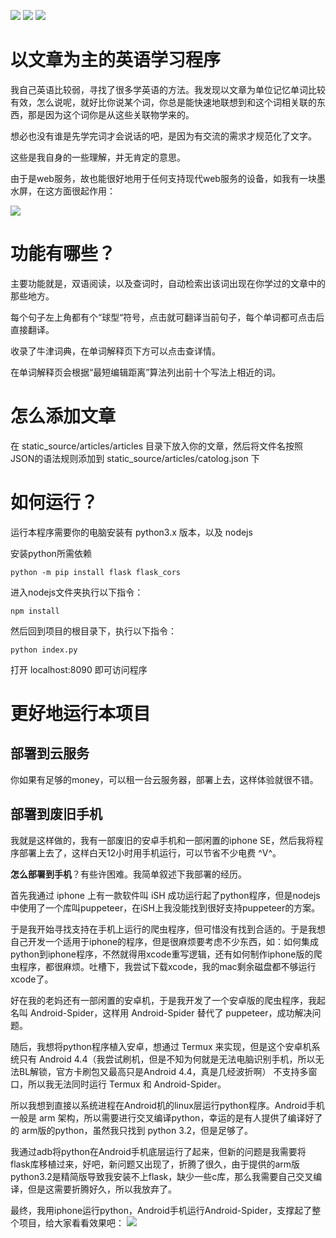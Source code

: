 ![](./md_data/a.png)
![](./md_data/b.png)
![](./md_data/c.png)

# 以文章为主的英语学习程序
我自己英语比较弱，寻找了很多学英语的方法。我发现以文章为单位记忆单词比较有效，怎么说呢，就好比你说某个词，你总是能快速地联想到和这个词相关联的东西，那是因为这个词你是从这些关联物学来的。

想必也没有谁是先学完词才会说话的吧，是因为有交流的需求才规范化了文字。

这些是我自身的一些理解，并无肯定的意思。

由于是web服务，故也能很好地用于任何支持现代web服务的设备，如我有一块墨水屏，在这方面很起作用：

![](./md_data/d.jpg)

# 功能有哪些？
主要功能就是，双语阅读，以及查词时，自动检索出该词出现在你学过的文章中的那些地方。

每个句子左上角都有个“球型“符号，点击就可翻译当前句子，每个单词都可点击后直接翻译。

收录了牛津词典，在单词解释页下方可以点击查详情。

在单词解释页会根据“最短编辑距离”算法列出前十个写法上相近的词。

# 怎么添加文章
在 static_source/articles/articles 目录下放入你的文章，然后将文件名按照JSON的语法规则添加到 static_source/articles/catolog.json 下

# 如何运行？
运行本程序需要你的电脑安装有 python3.x 版本，以及 nodejs

安装python所需依赖
```
python -m pip install flask flask_cors
```

进入nodejs文件夹执行以下指令：
```
npm install
```

然后回到项目的根目录下，执行以下指令：
```
python index.py
```
打开 localhost:8090 即可访问程序

# 更好地运行本项目
## 部署到云服务
你如果有足够的money，可以租一台云服务器，部署上去，这样体验就很不错。

## 部署到废旧手机
我就是这样做的，我有一部废旧的安卓手机和一部闲置的iphone SE，然后我将程序部署上去了，这样白天12小时用手机运行，可以节省不少电费 ^V^。

**怎么部署到手机**？有些许困难。我简单叙述下我部署的经历。

首先我通过 iphone 上有一款软件叫 iSH 成功运行起了python程序，但是nodejs中使用了一个库叫puppeteer，在iSH上我没能找到很好支持puppeteer的方案。

于是我开始寻找支持在手机上运行的爬虫程序，但可惜没有找到合适的。于是我想自己开发一个适用于iphone的程序，但是很麻烦要考虑不少东西，如：如何集成python到iphone程序，不然就得用xcode重写逻辑，还有如何制作iphone版的爬虫程序，都很麻烦。吐槽下，我尝试下载xcode，我的mac剩余磁盘都不够运行xcode了。

好在我的老妈还有一部闲置的安卓机，于是我开发了一个安卓版的爬虫程序，我起名叫 Android-Spider，这样用 Android-Spider 替代了 puppeteer，成功解决问题。

随后，我想将python程序植入安卓，想通过 Termux 来实现，但是这个安卓机系统只有 Android 4.4（我尝试刷机，但是不知为何就是无法电脑识别手机，所以无法BL解锁，官方卡刷包又最高只是Android 4.4，真是几经波折啊） 不支持多窗口，所以我无法同时运行 Termux 和 Android-Spider。

所以我想到直接以系统进程在Android机的linux层运行python程序。Android手机一般是 arm 架构，所以需要进行交叉编译python，幸运的是有人提供了编译好了的 arm版的python，虽然我只找到 python 3.2，但是足够了。

我通过adb将python在Android手机底层运行了起来，但新的问题是我需要将flask库移植过来，好吧，新问题又出现了，折腾了很久，由于提供的arm版python3.2是精简版导致我安装不上flask，缺少一些c库，那么我需要自己交叉编译，但是这需要折腾好久，所以我放弃了。

最终，我用iphone运行python，Android手机运行Android-Spider，支撑起了整个项目，给大家看看效果吧：
![](./md_data/e.jpg)
